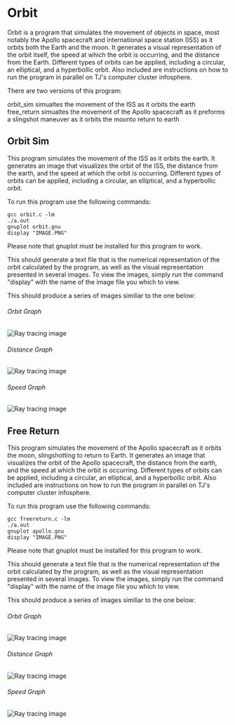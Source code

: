 # Orbit

Orbit is a program that simulates the movement of objects in space, most notably the Apollo spacecraft and international space station (ISS) as it orbits both the Earth and the moon.  It generates a visual representation of the orbit itself, the speed at which the orbit is occurring, and the distance from the Earth.  Different types of orbits can be applied, including a circular, an elliptical, and a hyperbollic orbit.  Also included are instructions on how to run the program in parallel on TJ's computer cluster infosphere.

There are two versions of this program:  

orbit_sim simualtes the movement of the ISS as it orbits the earth
free_return simualtes the movement of the Apollo spacecraft as it preforms a slingshot maneuver as it orbits the moonto return to earth

## Orbit Sim

This program simulates the movement of the ISS as it orbits the earth.  It generates an image that visualizes the orbit of the ISS, the distance from the earth, and the speed at which the orbit is occurring.  Different types of orbits can be applied, including a circular, an elliptical, and a hyperbollic orbit.

  To run this program use the following commands:

    gcc orbit.c -lm
    ./a.out
    gnuplot orbit.gnu
    display "IMAGE.PNG"

Please note that gnuplot must be installed for this program to work.

This should generate a text file that is the numerical representation of the orbit calculated by the program, as well as the visual representation presented in several images.  To view the images, simply run the command "display" with the name of the image file you which to view.
  
  This should produce a series of images similiar to the one below:

###### Orbit Graph

![Ray tracing image](https://raw.githubusercontent.com/z-ng/Parallel_Computing/main/orbit/orbit_sim/orbit.png)

###### Distance Graph

![Ray tracing image](https://raw.githubusercontent.com/z-ng/Parallel_Computing/main/orbit/orbit_sim/distance.png)

###### Speed Graph

![Ray tracing image](https://raw.githubusercontent.com/z-ng/Parallel_Computing/main/orbit/orbit_sim/speed.png)

## Free Return

This program simulates the movement of the Apollo spacecraft as it orbits the moon, slingshotting to return to Earth.  It generates an image that visualizes the orbit of the Apollo spacecraft, the distance from the earth, and the speed at which the orbit is occurring.  Different types of orbits can be applied, including a circular, an elliptical, and a hyperbollic orbit.  Also included are instructions on how to run the program in parallel on TJ's computer cluster infosphere.

  To run this program use the following commands:

    gcc freereturn.c -lm
    ./a.out
    gnuplot apollo.gnu
    display "IMAGE.PNG"

Please note that gnuplot must be installed for this program to work.

This should generate a text file that is the numerical representation of the orbit calculated by the program, as well as the visual representation presented in several images.  To view the images, simply run the command "display" with the name of the image file you which to view.
  
  This should produce a series of images similiar to the one below:

###### Orbit Graph

![Ray tracing image](https://raw.githubusercontent.com/z-ng/Parallel_Computing/main/orbit/free_return/orbit.png)

###### Distance Graph

![Ray tracing image](https://raw.githubusercontent.com/z-ng/Parallel_Computing/main/orbit/free_return/distance.png)

###### Speed Graph

![Ray tracing image](https://raw.githubusercontent.com/z-ng/Parallel_Computing/main/orbit/free_return/speed.png)

